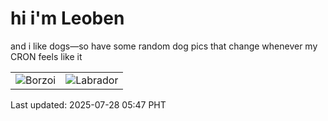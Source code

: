 # hi i'm Leoben

and i like dogs—so have some random dog pics that change whenever my CRON feels like it

|  |  |
|--------|----------|
| ![Borzoi](https://random-dog-vercel.vercel.app/api/random-borzoi?v=1753652820) | ![Labrador](https://random-dog-vercel.vercel.app/api/random-labrador?v=1753652820) |

Last updated: 2025-07-28 05:47 PHT
